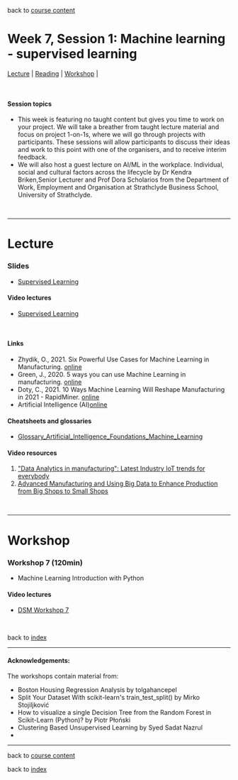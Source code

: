 back to [course content](index#course_organisation)


# Week 7, Session 1: Machine learning - supervised learning

[Lecture](#lecture) | [Reading](#reading) | [Workshop](#workshop) | 
<p><br /></p>

#### Session topics

* This week is featuring no taught content but gives you time to work on your project. We will take a breather from taught lecture material and focus on project 1-on-1s, where we will go through projects with participants. These sessions will allow participants to discuss their ideas and work to this point with one of the organisers, and to receive interim feedback.
* We will also host a guest lecture on AI/ML in the workplace. Individual, social and cultural factors across the lifecycle by Dr Kendra Briken,Senior Lecturer and Prof Dora Scholarios from the Department of Work, Employment and Organisation at Strathclyde Business School, University of Strathclyde. 

<p>&nbsp;</p>

***

# Lecture 

### Slides
* [Supervised Learning](/course_content_23_2/files/Data_Science_in_Manufacturing-Week_7_updated-2023.pdf)

#### Video lectures

* [Supervised Learning](https://uoe.sharepoint.com/:v:/s/DS4M_9-2022copy/EWsy-XZ_be9ElD1bjeD5pRIB3P1f8SFzW97ujm1TeYygcA?e=aXMyL3)

<br />

  
<a name = "reading"></a>



#### Links

* Zhydik, O., 2021. Six Powerful Use Cases for Machine Learning in Manufacturing. [online](https://eleks.com/blog/machine-learning-in-manufacturing/)
* Green, J., 2020. 5 ways you can use Machine Learning in manufacturing. [online](https://www.ancoris.com/blog/5-ways-machine-learning-manufacturing)
* Doty, C., 2021. 10 Ways Machine Learning Will Reshape Manufacturing in 2021 - RapidMiner. [online](https://rapidminer.com/blog/10-ways-machine-learning-in-manufacturing-2021/)  
* Artificial Intelligence (AI)[online](https://www.ibm.com/cloud/learn/what-is-artificial-intelligence)


#### Cheatsheets and glossaries

* [Glossary_Artificial_Intelligence_Foundations_Machine_Learning](/course_content_2022/files/Glossary_Artificial_Intelligence_Foundations_Machine_Learning.pdf)

#### Video resources

1. ["Data Analytics in manufacturing": Latest Industry IoT trends for everybody](https://www.youtube.com/watch?v=lNvo9zKXMN8)
2. [Advanced Manufacturing and Using Big Data to Enhance Production from Big Shops to Small Shops](https://www.youtube.com/watch?v=R_3KRKaOZZM)



<p>&nbsp;</p>


***

# Workshop

<a name = "workshop"></a>

### Workshop 7  (120min)

* Machine Learning Introduction with Python

#### Video lectures
* [DSM Workshop 7](https://uoe.sharepoint.com/:v:/s/DS4M_9-2022copy/EYnwmWcVE_NMkvNT_zJ9-ukB-kiamaL3XAv9lb_dSGCwsQ?e=Vr40OF)

<p>&nbsp;</p>


back to [index](index#course_organisation)

***
  

#### Acknowledgements:

The workshops contain material from:
* Boston Housing Regression Analysis by tolgahancepel 
* Split Your Dataset With scikit-learn's train_test_split() by Mirko Stojiljković 
* How to visualize a single Decision Tree from the Random Forest in Scikit-Learn (Python)? by Piotr Płoński
* Clustering Based Unsupervised Learning by Syed Sadat Nazrul
* 

***

back to [course content](index#course_organisation)

 back to [index](index.md)

